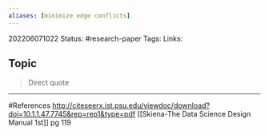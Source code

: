 ```yaml
---
aliases: [minimize edge conflicts]
---
```

202206071022
Status: #research-paper 
Tags: 
Links:
## Topic
>Direct quote


___
#References
http://citeseerx.ist.psu.edu/viewdoc/download?doi=10.1.1.47.7745&rep=rep1&type=pdf
[[Skiena-The Data Science  Design Manual 1st]] pg 119